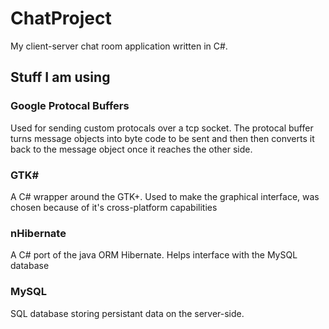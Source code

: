 # ChatProject
My client-server chat room application written in C#.

## Stuff I am using

### Google Protocal Buffers
Used for sending custom protocals over a tcp socket. The protocal buffer turns message objects into byte code to be sent and then
then converts it back to the message object once it reaches the other side.

### GTK#
A C# wrapper around the GTK+. Used to make the graphical interface, was chosen because of it's cross-platform capabilities

### nHibernate
A C# port of the java ORM Hibernate. Helps interface with the MySQL database

### MySQL
SQL database storing persistant data on the server-side.

